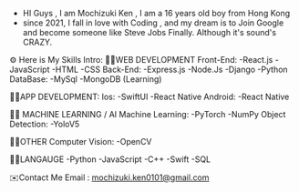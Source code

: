 - HI Guys , I am Mochizuki Ken , I am a 16 years old boy from Hong Kong
- since 2021, I fall in love with Coding , and my dream is to Join Google and become someone like Steve Jobs Finally. Although it's sound's CRAZY.

⚙️ Here is My Skills Intro:
👨‍💻WEB DEVELOPMENT
  Front-End:
    -React.js
    -JavaScript
    -HTML
    -CSS
  Back-End:
    -Express.js
    -Node.Js
    -Django
    -Python
  DataBase:
    -MySql
    -MongoDB (Learning)
    
👨‍💻APP DEVELOPMENT:
  Ios:
    -SwiftUI
    -React Native
  Android:
    -React Native

👨‍💻 MACHINE LEARNING / AI
  Machine Learning:
    -PyTorch
    -NumPy
  Object Detection:
    -YoloV5

👨‍💻OTHER
  Computer Vision:
    -OpenCV

👨‍💻LANGAUGE
  -Python
  -JavaScript
  -C++
  -Swift
  -SQL

  ✉️Contact Me
  Email : mochizuki.ken0101@gmail.com
